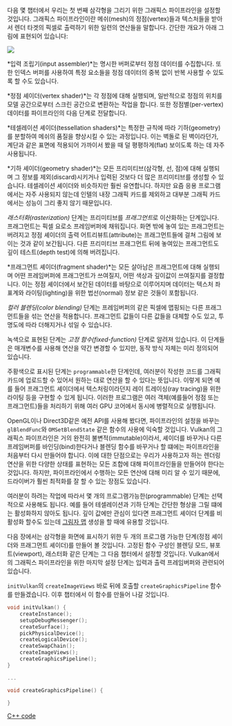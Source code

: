다음 몇 챕터에서 우리는 첫 번째 삼각형을 그리기 위한 그래픽스 파이프라인을 설정할 것입니다. 그래픽스 파이프라인이란 메쉬(mesh)의 정점(vertex)들과 텍스처들을 받아서 렌더 타겟의 픽셀로 출력하기 위한 일련의 연산들을 말합니다. 간단한 개요가 아래 그림에 표현되어 있습니다:

![](/images/vulkan_simplified_pipeline.svg)

*입력 조립기(input assembler)*는 명시한 버퍼로부터 정점 데이터를 수집합니다. 또한 인덱스 버퍼를 사용하여 특정 요소들을 정점 데이터의 중복 없이 반복 사용할 수 있도록 할 수도 있습니다.

*정점 셰이더(vertex shader)*는 각 정점에 대해 실행되며, 일반적으로 정점의 위치를 모델 공간으로부터 스크린 공간으로 변환하는 작업을 합니다. 또한 정점별(per-vertex) 데이터를 파이프라인의 다음 단계로 전달합니다.

*테셀레이션 셰이더(tessellation shaders)*는 특정한 규칙에 따라 기하(geometry)를 분할하여 메쉬의 품질을 향상시킬 수 있는 과정입니다. 이는 벽돌로 된 벽이라던가, 계단과 같은 표면에 적용되어 가까이서 봤을 때 덜 평평하게(flat) 보이도록 하는 데 자주 사용됩니다.

*기하 셰이더(geometry shader)*는 모든 프리미티브(삼각형, 선, 점)에 대해 실행되며 그 정보를 제외(discard)시키거나 입력된 것보다 더 많은 프리미티브를 생성할 수 있습니다. 테셀레이션 셰이더와 비슷하지만 훨씬 유연합니다. 하지만 요즘 응용 프로그램에서는 자주 사용되지 않는데 인텔의 내장 그래픽 카드를 제외하고 대부분 그래픽 카드에서는 성능이 그리 좋지 않기 때문입니다.

*래스터화(rasterization)* 단계는 프리미티브를 *프래그먼트*로 이산화하는 단계입니다. 프래그먼트는 픽셀 요로소 프레임버퍼에 채워집니다. 화면 밖에 놓여 있는 프래그먼트는 버려지고 정점 셰이더의 출력 어트리뷰트(attribute)는 프래그먼트들에 걸쳐 그림에 보이는 것과 같이 보간됩니다. 다른 프리미티브 프래그먼트 뒤에 놓여있는 프래그먼트도 깊이 테스트(depth test)에 의해 버려집니다.

*프래그먼트 셰이더(fragment shader)*는 모든 살아남은 프래그먼트에 대해 실행되며 어떤 프레임버퍼에 프래그먼트가 쓰여질지, 어떤 색상과 깊이값이 쓰여질지를 결정합니다. 이는 정점 셰이더에서 보간된 데이터를 바탕으로 이루어지며 데이터는 텍스처 좌표계와 라이팅(lighting)을 위한 법선(normal) 정보 같은 것들이 포함됩니다.

*컬러 블렌딩(color blending)* 단계는 프레임버퍼의 같은 픽셀에 맵핑되는 다른 프래그먼트들을 섞는 연산을 적용합니다. 프래그먼트 값들이 다른 값들을 대체할 수도 있고, 투명도에 따라 더해지거나 섞일 수 있습니다.

녹색으로 표현된 단계는 *고정 함수(fixed-function)* 단계로 알려져 있습니다. 이 단계들은 매개변수를 사용해 연산을 약간 변경할 수 있지만, 동작 방식 자체는 미리 정의되어 있습니다.

주황색으로 표시된 단계는 `programmable`한 단계인데, 여러분이 작성한 코드를 그래픽 카드에 업로드할 수 있어서 원하는 대로 연산을 할 수 있다는 뜻입니다. 이렇게 되면 예를 들어 프래그먼트 셰이더에서 텍스처링이라던지 레이 트레이싱(ray tracing)을 위한 라이팅 등을 구현할 수 있게 됩니다. 이러한 프로그램은 여러 객체(예를들어 정점 또는 프래그먼트)들을 처리하기 위해 여러 GPU 코어에서 동시에 병렬적으로 실행됩니다.

OpenGL이나 Direct3D같은 예전 API를 사용해 봤다면, 파이프라인의 설정을 바꾸는 `glBlendFunc`와 `OMSetBlendState` 같은 함수의 사용에 익숙할 것입니다. Vulkan의 그래픽스 파이프라인은 거의 완전히 불변적(immutable)이라서, 셰이더를 바꾸거나 다른 프레임버퍼를 바인딩(bind)한다거나 블렌딩 함수를 바꾸거나 할 떄에는 파이프라인을 처음부터 다시 만들어야 합니다. 이에 대한 단점으로는 우리가 사용하고자 하는 렌더링 연산을 위한 다양한 상태를 표현하는 모든 조합에 대해 파이프라인들을 만들어야 한다는 것입니다. 하지만, 파이프라인에서 수행하는 모든 연산에 대해 미리 알 수 있기 때문에, 드라이버가 훨씬 최적화를 잘 할 수 있는 장점도 있습니다.

여러분이 하려는 작업에 따라서 몇 개의 프로그램가능한(programmable) 단계는 선택적으로 사용해도 됩니다. 예를 들어 테셀레이션과 기하 단계는 간단한 형상을 그릴 떄에는 활성화하지 않아도 됩니다. 깊이 값에만 관심이 있다면 프래그먼트 셰이더 단계를 비활성화 할수도 있는데 [그림자 맵](https://en.wikipedia.org/wiki/Shadow_mapping) 생성을 할 때에 유용할 것입니다.

다음 장에서는 삼각형을 화면에 표시하기 위한 두 개의 프로그램 가능한 단계(정점 셰이더와 프래그먼트 셰이더)를 만들어 볼 것입니다. 고정된 함수 구성인 블렌딩 모드, 뷰포트(viewport), 래스터화 같은 단계는 그 다음 챕터에서 설정할 것입니다. Vulkan에서의 그래픽스 파이프라인을 위한 마지막 설정 단계는 입력과 출력 프레임버퍼와 관련되어 있습니다.

`initVulkan`의 `createImageViews` 바로 뒤에 호출할 `createGraphicsPipeline` 함수를 만들겠습니다. 이후 챕터에서 이 함수를 만들어 나갈 것입니다.

```c++
void initVulkan() {
    createInstance();
    setupDebugMessenger();
    createSurface();
    pickPhysicalDevice();
    createLogicalDevice();
    createSwapChain();
    createImageViews();
    createGraphicsPipeline();
}

...

void createGraphicsPipeline() {

}
```

[C++ code](/code/08_graphics_pipeline.cpp)
